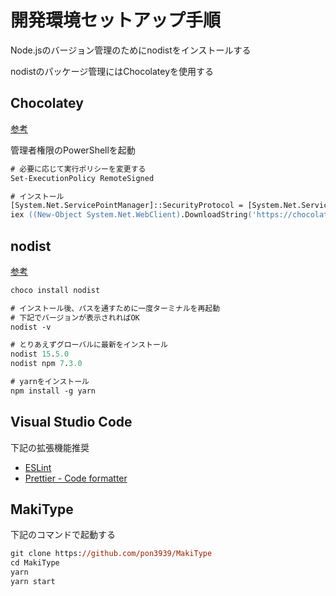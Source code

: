 # 開発環境セットアップ手順

Node.jsのバージョン管理のためにnodistをインストールする

nodistのパッケージ管理にはChocolateyを使用する

## Chocolatey

[参考](https://chocolatey.org/install)

管理者権限のPowerShellを起動

```ps
# 必要に応じて実行ポリシーを変更する
Set-ExecutionPolicy RemoteSigned

# インストール
[System.Net.ServicePointManager]::SecurityProtocol = [System.Net.ServicePointManager]::SecurityProtocol -bor 3072
iex ((New-Object System.Net.WebClient).DownloadString('https://chocolatey.org/install.ps1'))
```

## nodist

[参考](https://github.com/nullivex/nodist#installation)

```ps
choco install nodist

# インストール後、パスを通すために一度ターミナルを再起動
# 下記でバージョンが表示されればOK
nodist -v

# とりあえずグローバルに最新をインストール
nodist 15.5.0
nodist npm 7.3.0

# yarnをインストール
npm install -g yarn
```

## Visual Studio Code

下記の拡張機能推奨

- [ESLint](https://marketplace.visualstudio.com/items?itemName=dbaeumer.vscode-eslint)
- [Prettier - Code formatter](https://marketplace.visualstudio.com/items?itemName=esbenp.prettier-vscode)

## MakiType

下記のコマンドで起動する

```ps
git clone https://github.com/pon3939/MakiType
cd MakiType
yarn
yarn start
```
